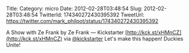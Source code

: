 Title: 
Category: micro
Date: 2012-02-28T03:48:54
Slug: 2012-02-28T03:48:54
TwitterId: 174340272430395392
TweetUrl: https://twitter.com/mark_philpot/status/174340272430395392

A Show with Ze Frank by Ze Frank — Kickstarter [http://kck.st/xHMnCZ](http://kck.st/xHMnCZ) via [@kickstarter](https://twitter.com/kickstarter) Let's make this happen!  Duckies Unite!
